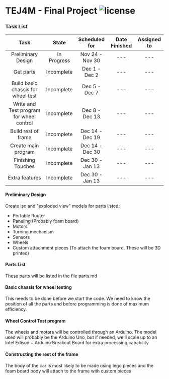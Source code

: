 # TEJ4M - Final Project ![license](https://img.shields.io/badge/license-GPL_v3-blue.svg?style=flat)

### Task List

| Task                                     | State      | Scheduled for   | Date Finished   |Assigned to |
| :--------------------------------------: | :--------: | :-------------: | :-------------: | :-----------: |
| Preliminary Design                       | In Progress| Nov 24 - Nov 30 | ---             | ---           |
| Get parts                                | Incomplete | Dec 1 - Dec 2   | ---             | ---           |
| Build basic chassis for wheel test       | Incomplete | Dec 5 - Dec 7   | ---             | ---           |
| Write and Test program for wheel control | Incomplete | Dec 8 - Dec 13  | ---             | ---           |
| Build rest of frame                      | Incomplete | Dec 14 - Dec 19 | ---             | ---           |
| Create main program                      | Incomplete | Dec 14 - Dec 30 | ---             | ---           |
| Finishing Touches                        | Incomplete | Dec 30 - Jan 13 | ---             | ---           |  
| Extra features                           | Incomplete | Dec 30 - Jan 13 | ---             | ---           |


#### Preliminary Design
Create iso and "exploded view" models for parts listed:
* Portable Router
* Paneling (Probably foam board)
* Motors
* Turning mechanism
* Sensors
* Wheels
* Custom attachment pieces (To attach the foam board. These will be 3D printed)
#### Parts List
These parts will be listed in the file parts.md

#### Basic chassis for wheel testing
This needs to be done before we start the code. We need to know the position of
all the parts and before programming is done of maximum efficiency.

#### Wheel Control Test program
The wheels and motors will be controlled through an Arduino. The model used will
probably be the Arduino Uno, but if needed, we'll scale up to an Intel Edison +
Arduino Breakout Board for extra processing capability

#### Constructing the rest of the frame
The body of the car is most likely to be made using lego pieces and the foam
board body will attach to the frame with custom pieces

